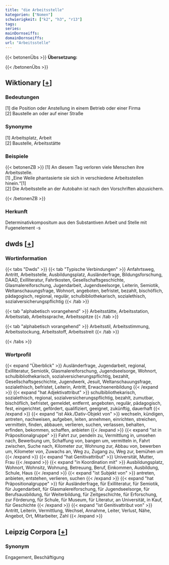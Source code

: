 ```yaml
---
title: "die Arbeitsstelle"
kategorien: ["Nomen"]
schwierigkeit: ["k2", "h3", "r13"]
tags:
series:
mainDornseiffs:
domainDornseiffs:
url: "Arbeitsstelle"
---
```


{{< betonenÜbs >}}
**Übersetzung:**  
  
{{< /betonenÜbs >}}

## Wiktionary [[+](https://de.wiktionary.org/wiki/Arbeitsstelle)]

### Bedeutungen
[1] die Position oder Anstellung in einem Betrieb oder einer Firma  
[2] Baustelle an oder auf einer Straße  

### Synonyme
[1] Arbeitsplatz, Arbeit  
[2] Baustelle, Arbeitsstätte  

### Beispiele
{{< betonenZB >}}
[1] An diesem Tag verloren viele Menschen ihre Arbeitsstelle.  
[1] „Eine Weile phantasierte sie sich in verschiedene Arbeitsstellen hinein.“[1]  
[2] Die Arbeitsstelle an der Autobahn ist nach den Vorschriften abzusichern.  

{{< /betonenZB >}}
### Herkunft
Determinativkompositum aus den Substantiven Arbeit und Stelle mit Fugenelement -s  



## dwds [[+](https://www.dwds.de/wb/Arbeitsstelle)]

### Wortinformation
{{< tabs "Dwds" >}}
{{< tab "Typische Verbindungen" >}}
Anfahrtsweg, Antritt, Arbeitsstelle, Ausbildungsplatz, Ausländerfrage, Bildungsforschung, DAAD, Exilliteratur, Fahrtkosten, Gesellschaftsgeschichte, Glasmalereiforschung, Jugendarbeit, Jugendseelsorge, Leiterin, Semiotik, Weltanschauungsfrage, Wohnort, angeboten, befristet, bezahlt, bischöflich, pädagogisch, regional, regulär, schulbibliothekarisch, sozialethisch, sozialversicherungspflichtig
{{< /tab >}}

{{< tab "alphabetisch vorangehend" >}}
Arbeitsstätte, Arbeitsstation, Arbeitsstab, Arbeitssprache, Arbeitsspitze
{{< /tab >}}

{{< tab "alphabetisch vorangehend" >}}
Arbeitsstil, Arbeitsstimmung, Arbeitsstockung, Arbeitsstoff, Arbeitsstreit
{{< /tab >}}

{{< /tabs >}}

### Wortprofil
{{< expand "Überblick" >}} Ausländerfrage, Jugendarbeit, regional, Exilliteratur, Semiotik, Glasmalereiforschung, Jugendseelsorge, Wohnort, schulbibliothekarisch, sozialversicherungspflichtig, bezahlt, Gesellschaftsgeschichte, Jugendwerk, Jesuit, Weltanschauungsfrage, sozialethisch, befristet, Leiterin, Antritt, Erwachsenenbildung {{< /expand >}}
{{< expand "hat Adjektivattribut" >}} schulbibliothekarisch, sozialethisch, regional, sozialversicherungspflichtig, bezahlt, zumutbar, bischöflich, befristet, gemeldet, entfernt, angeboten, regulär, pädagogisch, fest, eingerichtet, gefördert, qualifiziert, geeignet, zukünftig, dauerhaft {{< /expand >}}
{{< expand "ist Akk./Dativ-Objekt von" >}} wechseln, kündigen, antreten, nachweisen, aufgeben, leiten, annehmen, einrichten, streichen, vermitteln, finden, abbauen, verlieren, suchen, verlassen, behalten, erfinden, bekommen, schaffen, anbieten {{< /expand >}}
{{< expand "ist in Präpositionalgruppe" >}} Fahrt zur, pendeln zu, Vermittlung in, umsehen nach, Bewerbung um, Schaffung von, bangen um, vermitteln in, Fahrt zwischen, Suche nach, Kilometer zur, Wohnung zur, Abbau von, bewerben um, Kilometer von, Zuwachs an, Weg zu, Zugang zu, Weg zur, bemühen um {{< /expand >}}
{{< expand "hat Genitivattribut" >}} Universität, Mutter, Frau {{< /expand >}}
{{< expand "in Koordination mit" >}} Ausbildungsplatz, Wohnort, Wohnsitz, Wohnung, Betreuung, Beruf, Einkommen, Ausbildung, Schule, Haus {{< /expand >}}
{{< expand "ist Subjekt von" >}} antreten, anbieten, entstehen, verlieren, suchen {{< /expand >}}
{{< expand "hat Präpositionalgruppe" >}} für Ausländerfrage, für Exilliteratur, für Semiotik, für Jugendarbeit, für Glasmalereiforschung, für Jugendseelsorge, für Berufsausbildung, für Weiterbildung, für Zeitgeschichte, für Erforschung, zur Förderung, für Schule, für Museum, für Literatur, an Universität, in Kauf, für Geschichte {{< /expand >}}
{{< expand "ist Genitivattribut von" >}} Antritt, Leiterin, Vermittlung, Wechsel, Annahme, Leiter, Verlust, Nähe, Angebot, Ort, Mitarbeiter, Zahl {{< /expand >}}

## Leipzig Corpora [[+](https://corpora.uni-leipzig.de/en/res?word=Arbeitsstelle&corpusId=deu_newscrawl-public_2018)]


### Synonym
Engagement, Beschäftigung

